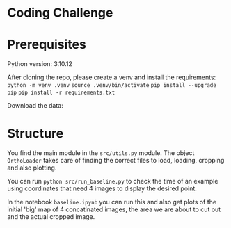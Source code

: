 # Coding Challenge

# Prerequisites

Python version: 3.10.12

After cloning the repo, please create a venv and install the requirements:
`python -m venv .venv`
`source .venv/bin/activate`
`pip install --upgrade pip`
`pip install -r requirements.txt`

Download the data:


# Structure
You find the main module in the `src/utils.py` module. The object `OrthoLoader` takes care of 
finding the correct files to load, loading, cropping and also plotting.

You can run `python src/run_baseline.py` to check the time of an example using coordinates that need 4 images
to display the desired point.

In the notebook `baseline.ipynb` you can run this and also get plots of the initial 'big' map of 4 concatinated images,
the area we are about to cut out and the actual cropped image.